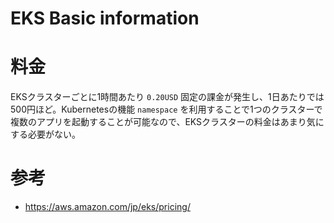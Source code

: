 # EKS Basic information

# 料金

EKSクラスターごとに1時間あたり `0.20USD` 固定の課金が発生し、1日あたりでは500円ほど。Kubernetesの機能 `namespace` を利用することで1つのクラスターで複数のアプリを起動することが可能なので、EKSクラスターの料金はあまり気にする必要がない。

# 参考

- https://aws.amazon.com/jp/eks/pricing/